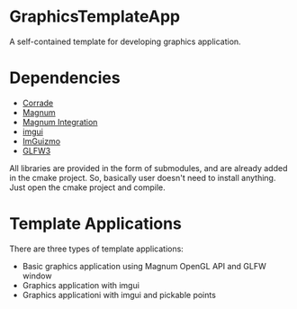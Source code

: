 # GraphicsTemplateApp

A self-contained template for developing graphics application.

# Dependencies
* [Corrade](https://github.com/mosra/corrade)
* [Magnum](https://github.com/mosra/magnum)
* [Magnum Integration](https://github.com/mosra/magnum-integration)
* [imgui](https://github.com/ocornut/imgui)
* [ImGuizmo](https://github.com/CedricGuillemet/ImGuizmo)
* [GLFW3](https://github.com/glfw/glfw)

All libraries are provided in the form of submodules, and are already added in the cmake project. So, basically user doesn't need to install anything. Just open the cmake project and compile.

# Template Applications
There are three types of template applications:
* Basic graphics application using Magnum OpenGL API and GLFW window
* Graphics application with imgui
* Graphics applicationi with imgui and pickable points
